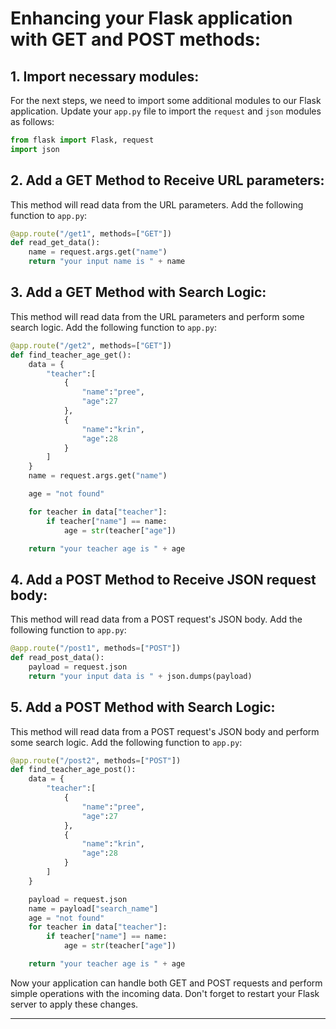 # Enhancing your Flask application with GET and POST methods:

## 1. **Import necessary modules:** 

For the next steps, we need to import some additional modules to our Flask application. Update your `app.py` file to import the `request` and `json` modules as follows:

```python
from flask import Flask, request
import json
```

## 2. **Add a GET Method to Receive URL parameters:** 

This method will read data from the URL parameters. Add the following function to `app.py`:

```python
@app.route("/get1", methods=["GET"])
def read_get_data():
    name = request.args.get("name")
    return "your input name is " + name
```

## 3. **Add a GET Method with Search Logic:** 

This method will read data from the URL parameters and perform some search logic. Add the following function to `app.py`:

```python
@app.route("/get2", methods=["GET"])
def find_teacher_age_get():
    data = {
        "teacher":[
            {
                "name":"pree",
                "age":27
            },
            {
                "name":"krin",
                "age":28
            }
        ]
    }
    name = request.args.get("name")

    age = "not found"

    for teacher in data["teacher"]:
        if teacher["name"] == name:
            age = str(teacher["age"])

    return "your teacher age is " + age
```

## 4. **Add a POST Method to Receive JSON request body:** 

This method will read data from a POST request's JSON body. Add the following function to `app.py`:

```python
@app.route("/post1", methods=["POST"])
def read_post_data():
    payload = request.json
    return "your input data is " + json.dumps(payload)
```

## 5. **Add a POST Method with Search Logic:** 

This method will read data from a POST request's JSON body and perform some search logic. Add the following function to `app.py`:

```python
@app.route("/post2", methods=["POST"])
def find_teacher_age_post():
    data = {
        "teacher":[
            {
                "name":"pree",
                "age":27
            },
            {
                "name":"krin",
                "age":28
            }
        ]
    }

    payload = request.json
    name = payload["search_name"]
    age = "not found"
    for teacher in data["teacher"]:
        if teacher["name"] == name:
            age = str(teacher["age"])

    return "your teacher age is " + age
```

Now your application can handle both GET and POST requests and perform simple operations with the incoming data. Don't forget to restart your Flask server to apply these changes.

---